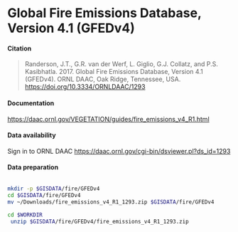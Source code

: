# Global Fire Emissions Database, Version 4.1 (GFEDv4)

#### Citation

> Randerson, J.T., G.R. van der Werf, L. Giglio, G.J. Collatz, and P.S. Kasibhatla. 2017. Global Fire Emissions Database, Version 4.1 (GFEDv4). ORNL DAAC, Oak Ridge, Tennessee, USA. https://doi.org/10.3334/ORNLDAAC/1293

#### Documentation

https://daac.ornl.gov/VEGETATION/guides/fire_emissions_v4_R1.html

#### Data availability

Sign in to ORNL DAAC
https://daac.ornl.gov/cgi-bin/dsviewer.pl?ds_id=1293



#### Data preparation


```sh

mkdir -p $GISDATA/fire/GFEDv4
cd $GISDATA/fire/GFEDv4
mv ~/Downloads/fire_emissions_v4_R1_1293.zip $GISDATA/fire/GFEDv4

cd $WORKDIR
 unzip $GISDATA/fire/GFEDv4/fire_emissions_v4_R1_1293.zip

```
